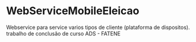 WebServiceMobileEleicao
=======================

Webservice para service varios tipos de cliente (plataforma de dispositos). trabalho de conclusão de curso ADS - FATENE